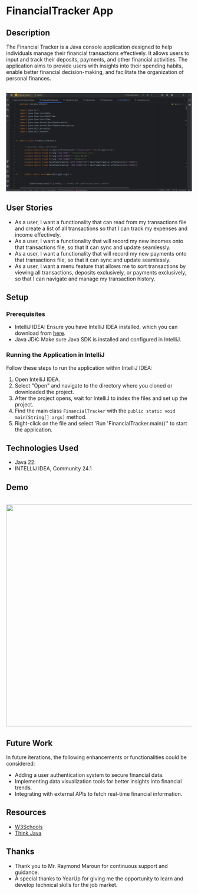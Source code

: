 # FinancialTracker App

## Description

The Financial Tracker is a Java console application designed to help individuals manage their financial transactions effectively. It allows users to input and track their deposits, payments, and other financial activities. The application aims to provide users with insights into their spending habits, enable better financial decision-making, and facilitate the organization of personal finances.

<br>
<img src="Screenshot 2024-05-02 200458.png">

## User Stories

- As a user, I want a functionality that can read from my transactions file and create a list of all transactions so that I can track my expenses and income effectively.
- As a user, I want a functionality that will record my new incomes onto that transactions file, so that it can sync and update seamlessly.
- As a user, I want a functionality that will record my new payments onto that transactions file, so that it can sync and update seamlessly.
- As a user, I want a menu feature that allows me to sort transactions by viewing all transactions, deposits exclusively, or payments exclusively, so that I can navigate and manage my transaction history.

## Setup

### Prerequisites

- IntelliJ IDEA: Ensure you have IntelliJ IDEA installed, which you can download from <a href="https://www.jetbrains.com/idea/download/" hreflang="en">here</a>.
- Java JDK: Make sure Java SDK is installed and configured in IntelliJ.


### Running the Application in IntelliJ

Follow these steps to run the application within IntelliJ IDEA:

1. Open IntelliJ IDEA.
2. Select "Open" and navigate to the directory where you cloned or downloaded the project.
3. After the project opens, wait for IntelliJ to index the files and set up the project.
4. Find the main class `FinancialTracker` with the `public static void main(String[] args)` method.
5. Right-click on the file and select 'Run 'FinancialTracker.main()'' to start the application.

## Technologies Used

- Java 22.
- INTELLIJ IDEA, Community 24.1
 
## Demo
<br>
<img src="video1686813575.gif" width="1400px" height="600px">

## Future Work

In future iterations, the following enhancements or functionalities could be considered:

- Adding a user authentication system to secure financial data.
- Implementing data visualization tools for better insights into financial trends.
- Integrating with external APIs to fetch real-time financial information.

## Resources

- <a href="https://www.w3schools.com/java/">W3Schools</a>
- <a href="https://www.amazon.com/Think-Java-Like-Computer-Scientist/dp/1492072508/ref=asc_df_1492072508?tag=bingshoppinga-20&linkCode=df0&hvadid=79920843350879&hvnetw=o&hvqmt=e&hvbmt=be&hvdev=c&hvlocint=&hvlocphy=&hvtargid=pla-4583520391512125&psc=1">Think Java</a>


## Thanks

- Thank you to Mr. Raymond Maroun for continuous support and guidance.
- A special thanks to YearUp for giving me the opportunity to learn and develop technical skills for the job market.
